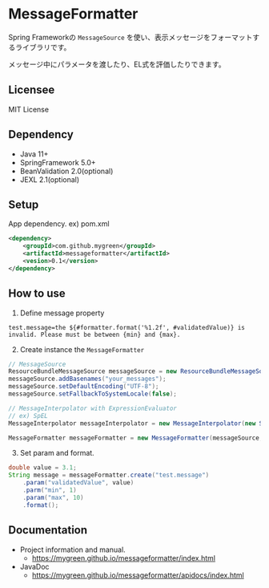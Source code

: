 # MessageFormatter

Spring Frameworkの ``MessageSource`` を使い、表示メッセージをフォーマットするライブラリです。

メッセージ中にパラメータを渡したり、EL式を評価したりできます。

## Licensee
MIT License

## Dependency

- Java 11+
- SpringFramework 5.0+
- BeanValidation 2.0(optional)
- JEXL 2.1(optional)

## Setup

App dependency. ex) pom.xml

```xml
<dependency>
	<groupId>com.github.mygreen</groupId>
	<artifactId>messageformatter</artifactId>
	<vesion>0.1</version>
</dependency>
```

## How to use
1. Define message property
  ```properties
  test.message=the ${#formatter.format('%1.2f', #validatedValue)} is invalid. Please must be between {min} and {max}.
  ```
2. Create instance the ``MessageFormatter``
  ```java
  // MessageSource
  ResourceBundleMessageSource messageSource = new ResourceBundleMessageSource();
  messageSource.addBasenames("your_messages");
  messageSource.setDefaultEncoding("UTF-8");
  messageSource.setFallbackToSystemLocale(false);

  // MessageInterpolator with ExpressionEvaluator
  // ex) SpEL
  MessageInterpolator messageInterpolator = new MessageInterpolator(new SpelExpressionEvaluator());

  MessageFormatter messageFormatter = new MessageFormatter(messageSource, messageInterpolator);
  ```
3. Set param and format.
  ```java
  double value = 3.1;
  String message = messageFormatter.create("test.message")
      .param("validatedValue", value)
      .parm("min", 1)
      .param("max", 10)
      .format();
  ```

## Documentation

- Project information and manual.
  - https://mygreen.github.io/messageformatter/index.html
- JavaDoc
  - https://mygreen.github.io/messageformatter/apidocs/index.html


